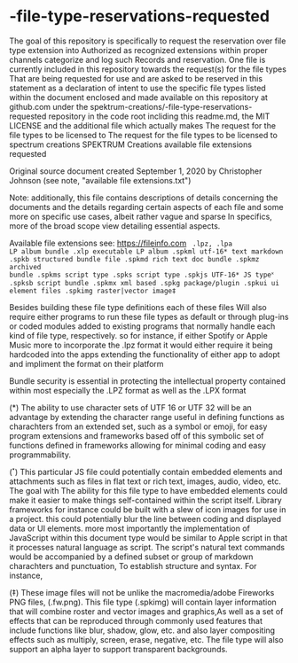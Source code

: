 # -file-type-reservations-requested
 The goal of this repository is specifically to request the reservation over file type extension into Authorized as recognized extensions within proper channels categorize and log such Records and reservation.
 One file is currently included in this repository towards the request(s) for the file types That are being requested for use and are asked to be reserved in this statement as a declaration of intent to use the specific file types listed within the document enclosed and made available on this repository at github.com under the spektrum-creations/-file-type-reservations-requested  repository in the code root incliding this readme.md, the MIT LICENSE and the additional file  which actually makes The request for the file types to be licensed to  The request for the file types to be licensed to spectrum creations SPEKTRUM Creations
 available file extensions requested

Original source document created 
September 1, 2020 by Christopher Johnson (see note, "available file extensions.txt")
 
Note: additionally, this file contains descriptions of details concerning the documents and the details regarding certain aspects of each file and some more on specific use cases, albeit rather vague and sparse In specifics, more of the broad scope view detailing essential aspects.

Available file extensions
see: https://fileinfo.com
<code>
.lpz, .lpa      LP album bundle 
.xlp            executable LP album
.spkml     	utf-16* text markdown
.spkb       	structured bundle file
.spkmd    	rich text doc bundle
.spkmz    	archived bundle
.spkms    	script type 
.spks       	script type
.spkjs       	UTF-16* JS type˟
.spksb     	script bundle
.spkmx    	xml based
.spkg        	package/plugin
.spkui		ui element files
.spkimg		raster|vector image‡ 
</code>


Besides building these file type  definitions each of these files Will also require either programs to run these file types as default or through plug-ins or coded  modules added to existing programs that normally handle each kind of file type, respectively.  so for instance, if either Spotify or Apple Music more to incorporate the .lpz format it would either require it being hardcoded into the apps extending the functionality of either app to adopt and impliment the format on their platform

Bundle security is essential in protecting the intellectual property contained within most especially the .LPZ format as well as the .LPX format



(*) The ability to use character sets of UTF 16 or UTF 32 will be an advantage by extending the character range useful in defining functions as charachters from an extended set, such as a symbol or emoji, for easy program extensions and frameworks based off of this symbolic set of functions defined in frameworks allowing for minimal coding and easy  programmability.

(˟) This particular JS file could potentially contain embedded elements and attachments such as files in flat text or rich text, images, audio, video, etc.  The goal with The ability for this file type to have embedded elements could make it easier to make things self-contained within the script itself. Library frameworks for instance could be built with a slew of icon images for use in a project.  this could potentially blur the line between coding and displayed data or UI elements.  more most importantly the implementation of JavaScript within this document type would be similar to Apple script in that it processes natural language as script. The script's natural text commands would be accompanied by a defined subset or group of markdown charachters and punctuation, To establish structure and syntax. For instance, 


(‡) These image files will not be unlike the macromedia/adobe Fireworks PNG files, (.fw.png). This file type (.spkimg) will contain layer information that will combine roster and vector images and graphics,As well as a set of effects that can be reproduced through commonly used features that include functions like blur, shadow, glow, etc. and also layer compositing effects such as multiply, screen, erase, negative, etc.  The file type will also support an alpha layer to support transparent backgrounds.
